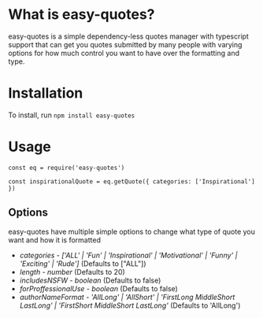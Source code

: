 # What is easy-quotes?

easy-quotes is a simple dependency-less quotes manager with typescript support that can get you quotes submitted by many people with varying options for how much control you want to have over the formatting and type.

# Installation

To install, run `npm install easy-quotes`

# Usage 

```
const eq = require('easy-quotes')

const inspirationalQuote = eq.getQuote({ categories: ['Inspirational'] })
```

## Options

easy-quotes have multiple simple options to change what type of quote you want and how it is formatted

* *categories* - _['ALL' | 'Fun' | 'Inspirational' | 'Motivational' | 'Funny' | 'Exciting' | 'Rude']_ (Defaults to ["ALL"])
* *length* - _number_ (Defaults to 20)
* *includesNSFW* - _boolean_ (Defaults to false)
* *forProffessionalUse* - _boolean_ (Defaults to false)
* *authorNameFormat* - _'AllLong' | 'AllShort' | 'FirstLong MiddleShort LastLong' | 'FirstShort MiddleShort LastLong'_ (Defaults to 'AllLong')

